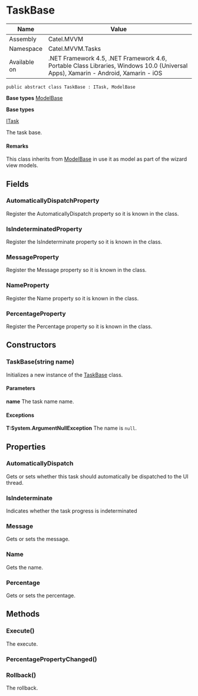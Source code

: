 

# TaskBase

Name|Value
---|---
Assembly|Catel.MVVM
Namespace|Catel.MVVM.Tasks
Available on|.NET Framework 4.5, .NET Framework 4.6, Portable Class Libraries, Windows 10.0 (Universal Apps), Xamarin - Android, Xamarin - iOS

```
public abstract class TaskBase : ITask, ModelBase
```

**Base types**
[ModelBase](/Catel.Core\Catel\Data\ModelBase.md)

**Base types**

[ITask](/Catel.MVVM\Catel\MVVM\Tasks\ITask.md)


The task base.

#### Remarks

This class inherits from [ModelBase](#) in use it as model as part of the wizard view models.



## Fields

### AutomaticallyDispatchProperty

Register the AutomaticallyDispatch property so it is known in the class.



### IsIndeterminatedProperty

Register the IsIndeterminate property so it is known in the class.



### MessageProperty

Register the Message property so it is known in the class.



### NameProperty

Register the Name property so it is known in the class.



### PercentageProperty

Register the Percentage property so it is known in the class.



## Constructors

### TaskBase(string name)

Initializes a new instance of the [TaskBase](#) class.

#### Parameters

**name**
The task name name.

#### Exceptions

**T:System.ArgumentNullException**
The name is ```null```.



## Properties

### AutomaticallyDispatch

Gets or sets whether this task should automatically be dispatched to the UI thread.



### IsIndeterminate

Indicates whether the task progress is indeterminated



### Message

Gets or sets the message.



### Name

Gets the name.



### Percentage

Gets or sets the percentage.



## Methods

### Execute()

The execute.



### PercentagePropertyChanged()

### Rollback()

The rollback.



